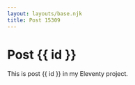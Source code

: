 ```yaml
---
layout: layouts/base.njk
title: Post 15309
---
```


# Post {{ id }}

This is post {{ id }} in my Eleventy project.
